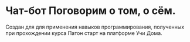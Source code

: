 # Чат-бот Поговорим о том, о сём.
Создан для для применения навыков программирования, полученных при прохождении курса Патон старт на платформе Учи Дома.